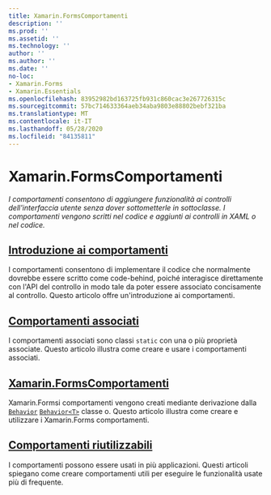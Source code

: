 ```yaml
---
title: Xamarin.FormsComportamenti
description: ''
ms.prod: ''
ms.assetid: ''
ms.technology: ''
author: ''
ms.author: ''
ms.date: ''
no-loc:
- Xamarin.Forms
- Xamarin.Essentials
ms.openlocfilehash: 83952982bd163725fb931c860cac3e267726315c
ms.sourcegitcommit: 57bc714633364aeb34aba9803e88802bebf321ba
ms.translationtype: MT
ms.contentlocale: it-IT
ms.lasthandoff: 05/28/2020
ms.locfileid: "84135811"
---
```

# <a name="xamarinforms-behaviors"></a>Xamarin.FormsComportamenti

_I comportamenti consentono di aggiungere funzionalità ai controlli dell'interfaccia utente senza dover sottometterle in sottoclasse. I comportamenti vengono scritti nel codice e aggiunti ai controlli in XAML o nel codice._

## <a name="introduction-to-behaviors"></a>[Introduzione ai comportamenti](introduction.md)

I comportamenti consentono di implementare il codice che normalmente dovrebbe essere scritto come code-behind, poiché interagisce direttamente con l'API del controllo in modo tale da poter essere associato concisamente al controllo. Questo articolo offre un'introduzione ai comportamenti.

## <a name="attached-behaviors"></a>[Comportamenti associati](attached.md)

I comportamenti associati sono classi `static` con una o più proprietà associate. Questo articolo illustra come creare e usare i comportamenti associati.

## <a name="xamarinforms-behaviorscreatingmd"></a>[Xamarin.FormsComportamenti](creating.md)

Xamarin.Formsi comportamenti vengono creati mediante derivazione dalla [`Behavior`](xref:Xamarin.Forms.Behavior) [`Behavior<T>`](xref:Xamarin.Forms.Behavior`1) classe o. Questo articolo illustra come creare e utilizzare i Xamarin.Forms comportamenti.

## <a name="reusable-behaviors"></a>[Comportamenti riutilizzabili](reusable/index.md)

I comportamenti possono essere usati in più applicazioni. Questi articoli spiegano come creare comportamenti utili per eseguire le funzionalità usate più di frequente.
